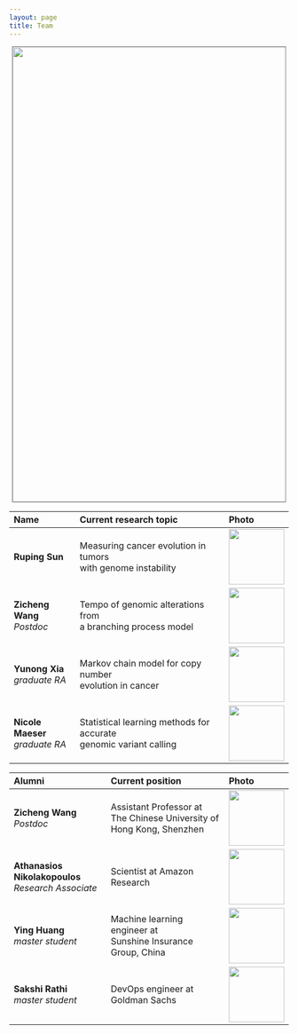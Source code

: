 ```yaml
---
layout: page
title: Team
---
```


<div style="float:center; border:solid 1px gray; margin:5px;"><img src="../public/team.png" width="820"></div>

<!---
<center>
%<img class="center" width="560" src="../public/team.png">
</center>
-->

| Name | Current research topic | Photo |
| :--- | :---- | :---- |
| **Ruping Sun** | Measuring cancer evolution in tumors <br/> with genome instability <br> | <img width="100" src="../public/rupingsun2.png"> |
| **Zicheng Wang** <br/> *Postdoc*| Tempo of genomic alterations from <br/> a branching process model | <img width="100" src="../public/Zicheng-Wang.jpg"> |
| **Yunong Xia** <br/> *graduate RA* | Markov chain model for copy number <br/> evolution in cancer | <img width="100" src="../public/yunong.jpg"> |
| **Nicole Maeser** <br/> *graduate RA* | Statistical learning methods for accurate <br/> genomic variant calling | <img width="100" src="../public/nicole_maeser_2.jpg"> | 

| Alumni | Current position | Photo |
| :--- | :---- | :---- |
| **Zicheng Wang** <br/> *Postdoc*| Assistant Professor at <br/> The Chinese University of Hong Kong, Shenzhen | <img width="100" src="../public/Zicheng-Wang.jpg"> |
| **Athanasios Nikolakopoulos** <br/> *Research Associate* | Scientist at Amazon Research | <img width="100" src="../public/Athanasios.jpg"> |
| **Ying Huang** <br/> *master student* | Machine learning engineer at <br/> Sunshine Insurance Group, China| <img width="100" src="../public/huangying.jpg"> |
| **Sakshi Rathi** <br/> *master student* | DevOps engineer at Goldman Sachs | <img width="100" src="../public/sakshi.jpg"> |

